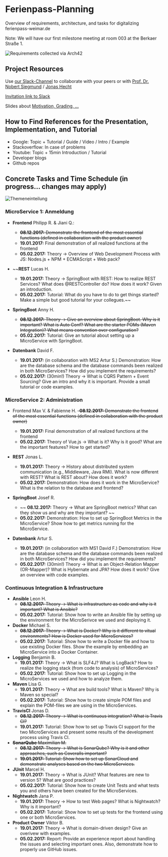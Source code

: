 # Ferienpass-Planning
Overview of requirements, architecture, and tasks for digitalizing ferienpass-weimar.de

Note: We will have our first milestone meeting at room 003 at the Berkaer Straße 1.

![Requirements collected via Arch42](arch42.JPG)

## Project Resources

Use [our Slack-Channel](https://digital-bauhaus.slack.com) to collaborate with your peers or with [Prof. Dr. Nobert Siegmund](https://twitter.com/Norbsen) / [Jonas Hecht](https://twitter.com/jonashackt)

[Invitation link to Slack](https://join.slack.com/t/digital-bauhaus/shared_invite/enQtMjYxNzcyMjI5Nzk4LWNlNTc1MTljZDcyOWJjYjM1NmFiZDMyMDM3ZjI0MTRmZGFlOTk1MDY1ODZiM2MxNDY4NTBlM2JiYzQ5OGU3NDg)

Slides about [Motivation, Grading, ...](/slides/1_motivation.pdf)

## How to Find References for the Presentation, Implementation, and Tutorial
- Google: Topic + Tutorial / Guide / Video / Intro / Example
- Stackoverflow: In case of problems
- Youtube: Topic + 15min Introduction / Tutorial
- Developer blogs
- Github repos

## Concrete Tasks and Time Schedule (in progress... changes may apply)

![Themeneinteilung](einteilung.jpg)


### MicroService 1: Anmeldung
- **Frontend** Philipp R. & Jiani Q.:
  - ~~**08.12.2017:** Demonstrate the frontend of the most essential functions (defined in collaboration with the product owner)~~
  - **19.01.2017:** Final demonstration of all realized functions at the frontend
  - **05.02.2017:** Theory -> Overview of Web Development Process with JS: Nodes.js + NPM + ECMAScript + Web pack? 

- ~~**REST** Lucas	H.
  - **19.01.2017:** Theory -> SpringBoot with REST: How to realize REST Services? What does @RESTController do? How does it work? Given an introduction.
  - **05.02.2017:** Tutorial: What do you have to do to get things started? Make a simple but good tutorial for your collegues.~~
  
- **SpringBoot** Anny	H. 
  - ~~**08.12.2017:** Theory -> Give an overview about SpringBoot. Why is it important? What is Auto Conf? What are the starter POMs (Maven Integration)? What means convention over configuration?~~
  - **05.02.2017:** Tutorial: Give an tutorial about setting up a MicroService with SpringBoot.
  
- **Datenbank** David	F. 
  - **19.01.2017:** (in collaboration with MS2 Artur S.) Demonstration: How are the database schema and the database commands been realized in both MicroServices? How did you implement the requirements?
  - **05.02.2017:** (30min!) Theory -> What is CQRS Pattern + Event Sourcing? Give an intro and why it is important. Provide a small tutorial or code examples.

### MicroService 2: Administration
- Frontend Max	V. & Fabienne	H.
  ~~-**08.12.2017:** Demonstrate the frontend of the most essential functions (defined in collaboration with the product owner)~~
  - **19.01.2017:** Final demonstration of all realized functions at the frontend
  - **05.02.2017:** Theory of Vue.js -> What is it? Why is it good? What are the important features? How to get started?

- **REST** Jonas	L. 
  - **19.01.2017:** Theory -> History about distributed system communication (e.g., Middleware, Java RMI). What is now different with REST? What is REST about? How does it work?
  - **05.02.2017:** Demonstration: How does it work in the MicroService? What is the relation to the database and frontend?

- **SpringBoot** Josef	R. 
  - ~~ **08.12.2017:** Theory -> What are SpringBoot metrics? What can they show us and why are they important? ~~
  - **05.02.2017:** Demonstration: How to set up SpringBoot Metrics in the MicroService? Show how to get metrics running for the MicroService.

- **Datenbank** Artur	S. 
  - **19.01.2017:** (in collaboration with MS1 David F.) Demonstration: How are the database schema and the database commands been realized in both MicroServices? How did you implement the requirements?
  - **05.02.2017:** (30min!) Theory -> What is an Object-Relation Mapper (OR-Mapper)? What is Hybernate and JPA? How does it work? Give an overview with code examples.

### Continuous Integration & Infrastructure
- **Ansible** Leon	H.
  - ~~**08.12.2017:** Theory ->  What is infrastructure as code and why is it important? What is Ansible?~~
  - **05.02.2017:** Tutorial: Show how to write an Ansible file by setting up the environment for the MicroSerivce we used and deploying it.
- **Docker** Michael	S.
  - ~~**08.12.2017:** Theory -> What is Docker? Why is it different to vitual environments? How is Docker used for MicroServices?~~
  - **05.02.2017:** Tutorial: Show how to write a Docker file and how to use existing Docker files. Show the example by embedding an MicroService into a Docker Container.
- **Logging** Benjamin	B.
  - **19.01.2017:** Theory -> What is SLF4J? What is LogBack? How to realize the logging stack (from code to analysis) of MicroServices?
  - **05.02.2017:** Tutorial: Show how to set up Logging in the MicroServices we used and how to analyze them.
- **Maven** Lisa	G.
  - **19.01.2017:** Theory -> What are build tools? What is Maven? Why is Maven so special?
  - **05.02.2017:** Tutorial: Show how to create simple POM files and explain the POM-files we are using in the MicroServices.
- **TravisCI** Jonas	D.
  - ~~**08.12.2017:** Theory -> What is continuous integration? What is Travis CI?~~
  - **19.01.2017:** Tutorial: Show how to set up Travis CI support for the two MicroServices and present some results of the development process using Travis CI.
- ~~**SonarQube** Maximilian	M.~~
  - ~~**08.12.2017:** Theory -> What is SonarQube? Why is it and other approaches, such as Coveralls important?~~
  - ~~**19.01.2017:** Tutorial: Show how to set up SonarCloud and demonstrate analyses based on the two MicroServices.~~
- **JUnit** Marcel	H.
  - **19.01.2017:** Theory -> What is JUnit? What features are new to version 5? What are good practices?
  - **05.02.2017:** Tutorial: Show how to create Unit Tests and what tests you and others have been created for the MicroServices.
- **Nightwatch** Jana	P.  
  - **19.01.2017:** Theory -> How to test Web pages? What is Nightwatch? Why is it important? 
  - **05.02.2017:** Tutorial: Show how to set up tests for the frontend using one or both MicroServices.
- **Product Owner** Viktor	B.
  - **19.01.2017:** Theory -> What is domain-driven design? Give an overivew with examples.
  - **05.02.2017:** Report: Provide an experience report about handling the issues and selecting important ones. Also, demonstrate how to properly use GitHub issues.
